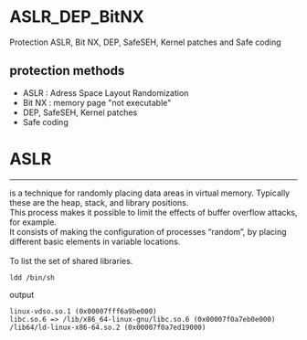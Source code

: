 # ASLR_DEP_BitNX
Protection ASLR, Bit NX, DEP, SafeSEH, Kernel patches and Safe coding

## protection methods
* ASLR : Adress Space Layout Randomization
* Bit NX : memory page "not executable"
* DEP, SafeSEH, Kernel patches
* Safe coding

# ASLR
<hr>
is a technique for randomly placing data areas in virtual memory. Typically these are the heap, stack, and library positions.
<br>
This process makes it possible to limit the effects of buffer overflow attacks, for example.
<br>
It consists of making the configuration of processes “random”, by placing different basic elements in variable locations.
<br> <br>
To list the set of shared libraries.
<br>

```terminal
ldd /bin/sh
```
output
```
linux-vdso.so.1 (0x00007fff6a9be000)
libc.so.6 => /lib/x86_64-linux-gnu/libc.so.6 (0x00007f0a7eb0e000)
/lib64/ld-linux-x86-64.so.2 (0x00007f0a7ed19000)
```